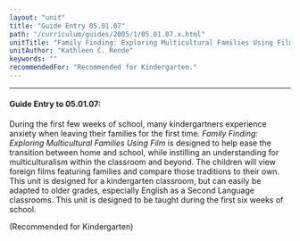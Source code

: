 ```yaml
---
layout: "unit"
title: "Guide Entry 05.01.07"
path: "/curriculum/guides/2005/1/05.01.07.x.html"
unitTitle: "Family Finding: Exploring Multicultural Families Using Film"
unitAuthor: "Kathleen C. Rende"
keywords: ""
recommendedFor: "Recommended for Kindergarten."
---
```

<body>
<hr/>
<h4>
Guide Entry to 05.01.07:
</h4>
<p>
During the first few weeks of school, many kindergartners experience anxiety when leaving their families for the first time.
<i>
Family Finding: Exploring Multicultural Families Using Film
</i>
is designed to help ease the transition between home and school, while instilling an understanding for multiculturalism within the classroom and beyond.  The children will view foreign films featuring families and compare those traditions to their own. This unit is designed for a kindergarten classroom, but can easily be adapted to older grades, especially English as a Second Language classrooms.  This unit is designed to be taught during the first six weeks of school.
</p>
<p>
(Recommended for Kindergarten)
</p>
</body>
